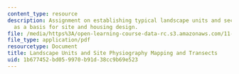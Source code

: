 ```yaml
---
content_type: resource
description: Assignment on establishing typical landscape units and sections (transects)
  as a basis for site and housing design.
file: /media/https%3A/open-learning-course-data-rc.s3.amazonaws.com/11-304j-site-and-infrastructure-systems-planning-spring-2009/1b677452bd059970b91d38cc9b69e523_MIT11_304js09_assn02.pdf
file_type: application/pdf
resourcetype: Document
title: Landscape Units and Site Physiography Mapping and Transects
uid: 1b677452-bd05-9970-b91d-38cc9b69e523
---
```

